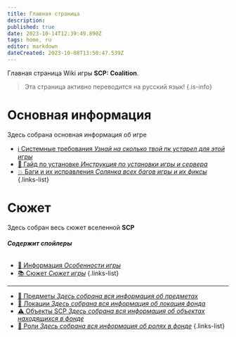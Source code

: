 ```yaml
---
title: Главная страница
description: 
published: true
date: 2023-10-14T12:39:49.890Z
tags: home, ru
editor: markdown
dateCreated: 2023-10-08T13:50:47.539Z
---
```


Главная страница Wiki игры **SCP: Coalition**.
> Эта страница активно переводится на русский язык!
{.is-info}


# Основная информация
Здесь собрана основная информация об игре

- [:information_source: Системные требования *Узнай на сколько твой пк устарел для этой игры*](/ru/install/requirements)
- [:scroll: Гайд по установке *Инструкция по установки игры и сервера*](/ru/install)
- [:boom: Баги и их исправления *Солянка всех багов игры и их фиксы*](/ru/troubleshooting)
{.links-list}

# Сюжет

Здесь собран весь сюжет вселенной **SCP**
###### **Содержит спойлеры**
- [:bookmark_tabs: Информация *Особенности игры*](/ru/game)
- [:books: Сюжет *Сюжет игры*](/ru/game/plot)
{.links-list}
---

- [:pizza: Предметы *Здесь собрана вся информация об предметах*](/ru/game/items)
- [:door: Локации *Здесь собрана вся информация об локация фонда*](/ru/game/rooms)
- [:warning: Объекты SCP *Здесь собрана вся информация об объектах находящихся в фонде*](/ru/game/scps)
- [:construction_worker: Роли *Здесь собрана вся информация об ролях в фонде*](/ru/game/jobs)
{.links-list}